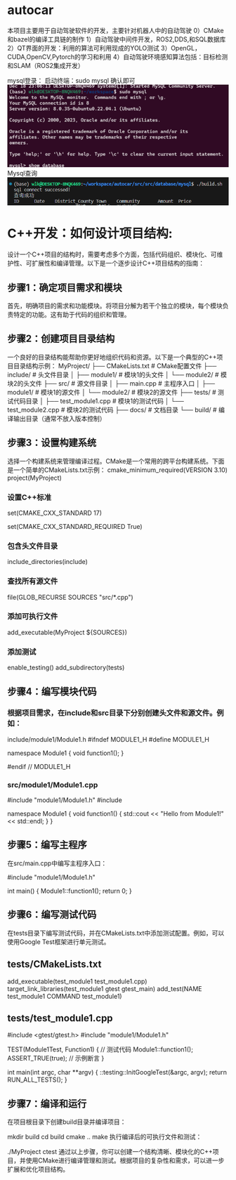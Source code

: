 # autocar
本项目主要用于自动驾驶软件的开发，主要针对机器人中的自动驾驶
0）CMake和bazel的编译工具链的制作
1）自动驾驶中间件开发，ROS2,DDS,和SQL数据库
2）QT界面的开发：利用的算法可利用现成的YOLO测试
3）OpenGL，CUDA,OpenCV,Pytorch的学习和利用
4）自动驾驶环境感知算法包括：目标检测和SLAM（ROS2集成开发）

mysql登录：
启动终端：sudo mysql 确认即可
![Alt text](Image/image.png)
Mysql查询
![Alt text](Image/image-1.png)


# C++开发：如何设计项目结构:
设计一个C++项目的结构时，需要考虑多个方面，包括代码组织、模块化、可维护性、可扩展性和编译管理。以下是一个逐步设计C++项目结构的指南：
## 步骤1：确定项目需求和模块
首先，明确项目的需求和功能模块。将项目分解为若干个独立的模块，每个模块负责特定的功能。这有助于代码的组织和管理。

## 步骤2：创建项目目录结构
一个良好的目录结构能帮助你更好地组织代码和资源。以下是一个典型的C++项目目录结构示例：
MyProject/
├── CMakeLists.txt       # CMake配置文件
├── include/             # 头文件目录
│   ├── module1/         # 模块1的头文件
│   └── module2/         # 模块2的头文件
├── src/                 # 源文件目录
│   ├── main.cpp         # 主程序入口
│   ├── module1/         # 模块1的源文件
│   └── module2/         # 模块2的源文件
├── tests/               # 测试代码目录
│   ├── test_module1.cpp # 模块1的测试代码
│   └── test_module2.cpp # 模块2的测试代码
├── docs/                # 文档目录
└── build/               # 编译输出目录（通常不放入版本控制）

## 步骤3：设置构建系统
选择一个构建系统来管理编译过程。CMake是一个常用的跨平台构建系统。下面是一个简单的CMakeLists.txt示例：
cmake_minimum_required(VERSION 3.10)
project(MyProject)

### 设置C++标准
set(CMAKE_CXX_STANDARD 17)

set(CMAKE_CXX_STANDARD_REQUIRED True)

### 包含头文件目录
include_directories(include)

### 查找所有源文件
file(GLOB_RECURSE SOURCES "src/*.cpp")

### 添加可执行文件
add_executable(MyProject ${SOURCES})

### 添加测试
enable_testing()
add_subdirectory(tests)

## 步骤4：编写模块代码

### 根据项目需求，在include和src目录下分别创建头文件和源文件。例如：
include/module1/Module1.h
#ifndef MODULE1_H
#define MODULE1_H

namespace Module1 {
    void function1();
}

#endif // MODULE1_H

### src/module1/Module1.cpp
#include "module1/Module1.h"
#include <iostream>

namespace Module1 {
    void function1() {
        std::cout << "Hello from Module1!" << std::endl;
    }
}

## 步骤5：编写主程序
在src/main.cpp中编写主程序入口：

#include "module1/Module1.h"

int main() {
    Module1::function1();
    return 0;
}

## 步骤6：编写测试代码
在tests目录下编写测试代码，并在CMakeLists.txt中添加测试配置。例如，可以使用Google Test框架进行单元测试。

## tests/CMakeLists.txt
add_executable(test_module1 test_module1.cpp)
target_link_libraries(test_module1 gtest gtest_main)
add_test(NAME test_module1 COMMAND test_module1)

## tests/test_module1.cpp

#include <gtest/gtest.h>
#include "module1/Module1.h"

TEST(Module1Test, Function1) {
    // 测试代码
    Module1::function1();
    ASSERT_TRUE(true); // 示例断言
}

int main(int argc, char **argv) {
    ::testing::InitGoogleTest(&argc, argv);
    return RUN_ALL_TESTS();
}
## 步骤7：编译和运行
在项目根目录下创建build目录并编译项目：

mkdir build
cd build
cmake ..
make
执行编译后的可执行文件和测试：

./MyProject
ctest
通过以上步骤，你可以创建一个结构清晰、模块化的C++项目，并使用CMake进行编译管理和测试。根据项目的复杂性和需求，可以进一步扩展和优化项目结构。